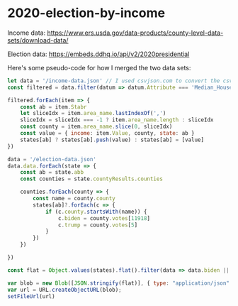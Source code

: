 # 2020-election-by-income

Income data: https://www.ers.usda.gov/data-products/county-level-data-sets/download-data/

Election data: https://embeds.ddhq.io/api/v2/2020presidential

Here's some pseudo-code for how I merged the two data sets:

```js
let data = '/income-data.json' // I used csvjson.com to convert the csv data to json
const filtered = data.filter(datum => datum.Attribute === 'Median_Household_Income_2019')

filtered.forEach(item => {
    const ab = item.Stabr
    let sliceIdx = item.area_name.lastIndexOf(',')
    sliceIdx = sliceIdx === -1 ? item.area_name.length : sliceIdx
    const county = item.area_name.slice(0, sliceIdx)
    const value = { income: item.Value, county, state: ab }
    states[ab] ? states[ab].push(value) : states[ab] = [value]
})

data = '/election-data.json'
data.data.forEach(state => {
    const ab = state.abb
    const counties = state.countyResults.counties

    counties.forEach(county => {
        const name = county.county
        states[ab]?.forEach(c => {
            if (c.county.startsWith(name)) {
                c.biden = county.votes[11918]
                c.trump = county.votes[5]
            }
        })
    })

})

const flat = Object.values(states).flat().filter(data => data.biden || data.trump)

var blob = new Blob([JSON.stringify(flat)], { type: "application/json" });
var url = URL.createObjectURL(blob);
setFileUrl(url)
```